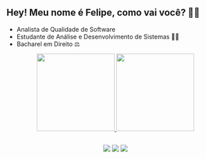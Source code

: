 ## Hey! Meu nome é Felipe, como vai você? 👨‍💻

- Analista de Qualidade de Software
- Estudante de Análise e Desenvolvimento de Sistemas 👨‍🎓
- Bacharel em Direito ⚖

<div align="center">
  <a href="https://github.com/ncrtt">
  <img height="180em" src="https://github-readme-stats.vercel.app/api?username=ncrtt&show_icons=true&theme=dark&include_all_commits=true&count_private=true"/>
  <img height="180em" src="https://github-readme-stats.vercel.app/api/top-langs/?username=ncrtt&layout=compact&langs_count=7&theme=dark"/>
</div>

##

<div align="center"> 
  <a href="https://instagram.com/felipenicaretta" target="_blank"><img src="https://img.shields.io/badge/-Instagram-%23E4405F?style=for-the-badge&logo=instagram&logoColor=white" target="_blank"></a>
  <a href = "mailto:felipencrtt@gmail.com"><img src="https://img.shields.io/badge/-Gmail-%23333?style=for-the-badge&logo=gmail&logoColor=white" target="_blank"></a>
  <a href="https://www.linkedin.com/in/felipenicaretta" target="_blank"><img src="https://img.shields.io/badge/-LinkedIn-%230077B5?style=for-the-badge&logo=linkedin&logoColor=white" target="_blank"></a> 
 
</div>

